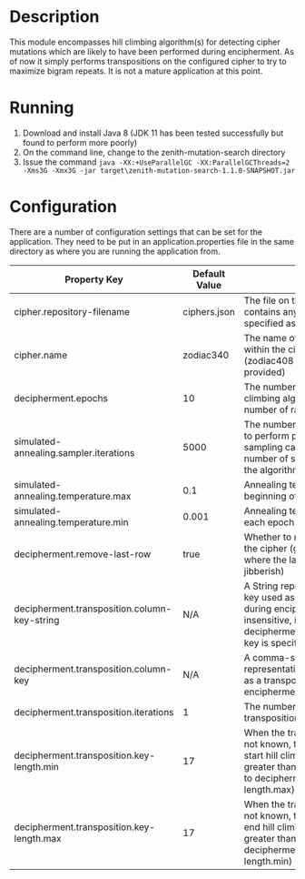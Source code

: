 # Description
This module encompasses hill climbing algorithm(s) for detecting cipher mutations which are likely to have been performed during encipherment.  As of now it simply performs transpositions on the configured cipher to try to maximize bigram repeats.  It is not a mature application at this point.

# Running
1. Download and install Java 8 (JDK 11 has been tested successfully but found to perform more poorly)
2. On the command line, change to the zenith-mutation-search directory
3. Issue the command `java -XX:+UseParallelGC -XX:ParallelGCThreads=2 -Xms3G -Xmx3G -jar target\zenith-mutation-search-1.1.0-SNAPSHOT.jar`

# Configuration
There are a number of configuration settings that can be set for the application.  They need to be put in an application.properties file in the same directory as where you are running the application from.

Property Key | Default Value | Description
--- | --- | ---
cipher.repository-filename | ciphers.json | The file on the classpath which contains any number of ciphers specified as JSON objects
cipher.name | zodiac340 | The name of a particular cipher within the ciphers.json file (zodiac408 and zodiac340 are provided)
decipherment.epochs | 10 | The number of times to run the hill climbing algorithm (essentially the number of random restarts) 
simulated-annealing.sampler.iterations | 5000 | The number of rounds of sampling to perform per epoch (A round of sampling can itself perform any number of samples depending on the algorithm)
simulated-annealing.temperature.max | 0.1 | Annealing temperature at the beginning of each epoch
simulated-annealing.temperature.min | 0.001 | Annealing temperature at the end of each epoch
decipherment.remove-last-row| true | Whether to remove the last row of the cipher (good for block ciphers where the last line can contain some jibberish)
decipherment.transposition.column-key-string | N/A | A String representation of a column key used as a transposition key during encipherment (case-insensitive, ignored if decipherment.transposition.column-key is specified)
decipherment.transposition.column-key | N/A | A comma-separated integer array representation of a column key used as a transposition key during encipherment
decipherment.transposition.iterations | 1 | The number of times to perform transposition with the given key
decipherment.transposition.key-length.min | 17 | When the transposition key length is not known, this is the key length to start hill climbing with (must be greater than 1 and less than or equal to decipherment.transposition.key-length.max)
decipherment.transposition.key-length.max | 17 | When the transposition key length is not known, this is the key length to end hill climbing with (must be greater than or equal to decipherment.transposition.key-length.min)